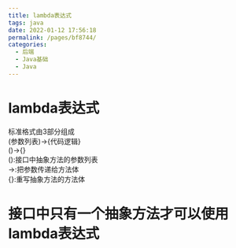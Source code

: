 ```yaml
---
title: lambda表达式
tags: java
date: 2022-01-12 17:56:18
permalink: /pages/bf8744/
categories: 
  - 后端
  - Java基础
  - Java
---
```


# lambda表达式
标准格式由3部分组成   
(参数列表)->{代码逻辑}   
()->{}   
():接口中抽象方法的参数列表   
->:把参数传递给方法体   
{}:重写抽象方法的方法体   


# 接口中只有一个抽象方法才可以使用lambda表达式
